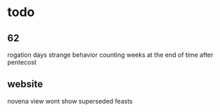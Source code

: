 # todo
## 62
rogation days
strange behavior counting weeks at the end of time after pentecost
## website
novena view wont show superseded feasts

